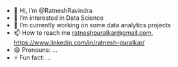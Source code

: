 - 👋 Hi, I’m @RatneshRavindra
- 👀 I’m interested in Data Science 
- 💞️ I’m currently working on some data analytics projects
- 📫 How to reach me ratneshpuralkar@gmail.com, https://www.linkedin.com/in/ratnesh-puralkar/
- 😄 Pronouns: ...
- ⚡ Fun fact: ...

<!---
RatneshRavindra/RatneshRavindra is a ✨ special ✨ repository because its `README.md` (this file) appears on your GitHub profile.
You can click the Preview link to take a look at your changes.
--->
